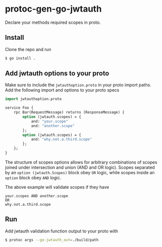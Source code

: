 # protoc-gen-go-jwtauth

Declare your methods required scopes in proto.

## Install

Clone the repo and run

```bash
$ go install .
```

## Add jwtauth options to your proto

Make sure to include the `jwtauthoption.proto` in your proto import paths. Add the following import and options to your proto specs

```proto
import jwtauthoption.proto

service Foo {
    rpc Bar(RequestMessage) returns (ResponseMessage) {
        option (jwtauth.scopes) = {
            and: "your.scope"
            and: "another.scope"
        };
        option (jwtauth.scopes) = {
            and: "why.not.a.third.scope"
        };
    };
}
```

The structure of scopes options allows for arbitrary combinations of scopes joined under intersection and union (AND and OR logic). Scopes separated by an `option (jwtauth.Scopes)` block obey `OR` logic, while scopes inside an `option` block obey `AND` logic.

The above example will validate scopes if they have
```
your.scopes AND another.scope
OR
why.not.a.third.scope
```

## Run

Add jwtauth validation function output to your proto with

```bash
$ protoc args --go-jwtauth_out=./build/path
```
